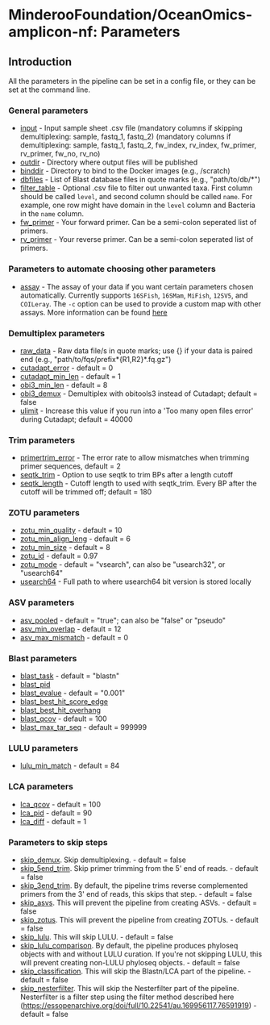 # MinderooFoundation/OceanOmics-amplicon-nf: Parameters

## Introduction

All the parameters in the pipeline can be set in a config file, or they can be set at the command line.

### General parameters

- [input](#input) - Input sample sheet .csv file (mandatory columns if skipping demultiplexing: sample, fastq_1, fastq_2)
  (mandatory columns if demultiplexing: sample, fastq_1, fastq_2, fw_index, rv_index, fw_primer, rv_primer, fw_no, rv_no)
- [outdir](#outdir) - Directory where output files will be published
- [binddir](#bind_dir) - Directory to bind to the Docker images (e.g., /scratch)
- [dbfiles](#dbfiles) - List of Blast database files in quote marks (e.g., "path/to/db/\*")
- [filter_table](#filter_table) - Optional .csv file to filter out unwanted taxa. First column should be called `level`, and second column should be called `name`. For example, one row might have domain in the `level` column and Bacteria in the `name` column.
- [fw_primer](#fw_primer) - Your forward primer. Can be a semi-colon seperated list of primers.
- [rv_primer](#rv_primer) - Your reverse primer. Can be a semi-colon seperated list of primers.

### Parameters to automate choosing other parameters

- [assay](#assay) - The assay of your data if you want certain parameters chosen automatically. Currently supports `16SFish`, `16SMam`, `MiFish`, `12SV5`, and `COILeray`. The `-c` option can be used to provide a custom map with other assays. More information can be found [here](https://github.com/MinderooFoundation/OceanOmics-amplicon-nf/blob/master/docs/custom_config.md)

### Demultiplex parameters

- [raw_data](#raw_data) - Raw data file/s in quote marks; use {} if your data is paired end (e.g., "path/to/fqs/prefix*{R1,R2}*.fq.gz")
- [cutadapt_error](#cutadapt_error) - default = 0
- [cutadapt_min_len](#cutadapt_min_len) - default = 1
- [obi3_min_len](#obi3_min_len) - default = 8
- [obi3_demux](#obi3_demux) - Demultiplex with obitools3 instead of Cutadapt; default = false
- [ulimit](#ulimit) - Increase this value if you run into a 'Too many open files error' during Cutadapt; default = 40000

### Trim parameters

- [primertrim_error](#primertrim_error) - The error rate to allow mismatches when trimming primer sequences, default = 2
- [seqtk_trim](#seqtk_trim) - Option to use seqtk to trim BPs after a length cutoff
- [seqtk_length](#seqth_length) - Cutoff length to used with seqtk_trim. Every BP after the cutoff will be trimmed off; default = 180

### ZOTU parameters

- [zotu_min_quality](#zotu_min_quality) - default = 10
- [zotu_min_align_leng](#zotu_min_align_leng) - default = 6
- [zotu_min_size](#zotu_min_size) - default = 8
- [zotu_id](#zotu_id) - default = 0.97
- [zotu_mode](#zotu_mode) - default = "vsearch", can also be "usearch32", or "usearch64"
- [usearch64](#usearch64) - Full path to where usearch64 bit version is stored locally

### ASV parameters

- [asv_pooled](#asv_pooled) - default = "true"; can also be "false" or "pseudo"
- [asv_min_overlap](#asv_min_overlap) - default = 12
- [asv_max_mismatch](#asv_max_mismatch) - default = 0

### Blast parameters

- [blast_task](#blast_task) - default = "blastn"
- [blast_pid](#blast_pid)
- [blast_evalue](#blast_evalue) - default = "0.001"
- [blast_best_hit_score_edge](#blast_best_hit_score_edge)
- [blast_best_hit_overhang](#blast_best_hit_overhang)
- [blast_qcov](#blast_qcov) - default = 100
- [blast_max_tar_seq](#blast_max_tar_seq) - default = 999999

### LULU parameters

- [lulu_min_match](#lulu_min_match) - default = 84

### LCA parameters

- [lca_qcov](#lca_qcov) - default = 100
- [lca_pid](#lca_pid) - default = 90
- [lca_diff](#lca_diff) - default = 1

### Parameters to skip steps

- [skip_demux](#skip_demux). Skip demultiplexing. - default = false
- [skip_5end_trim](#skip_5end_trim). Skip primer trimming from the 5' end of reads. - default = false
- [skip_3end_trim](#skip_3end_trim). By default, the pipeline trims reverse complemented primers from the 3' end of reads, this skips that step. - default = false
- [skip_asvs](#skip_asvs). This will prevent the pipeline from creating ASVs. - default = false
- [skip_zotus](#skip_zotus). This will prevent the pipeline from creating ZOTUs. - default = false
- [skip_lulu](#skip_lulu). This will skip LULU. - default = false
- [skip_lulu_comparison](#skip_lulu_comparison). By default, the pipeline produces phyloseq objects with and without LULU curation. If you're not skipping LULU, this will prevent creating non-LULU phyloseq objects. - default = false
- [skip_classification](#skip_classification). This will skip the Blastn/LCA part of the pipeline. - default = false
- [skip_nesterfilter](#skip_nesterfilter). This will skip the Nesterfilter part of the pipeline. Nesterfilter is a filter step using the filter method described here (https://essopenarchive.org/doi/full/10.22541/au.169956117.76591919) - default = false
